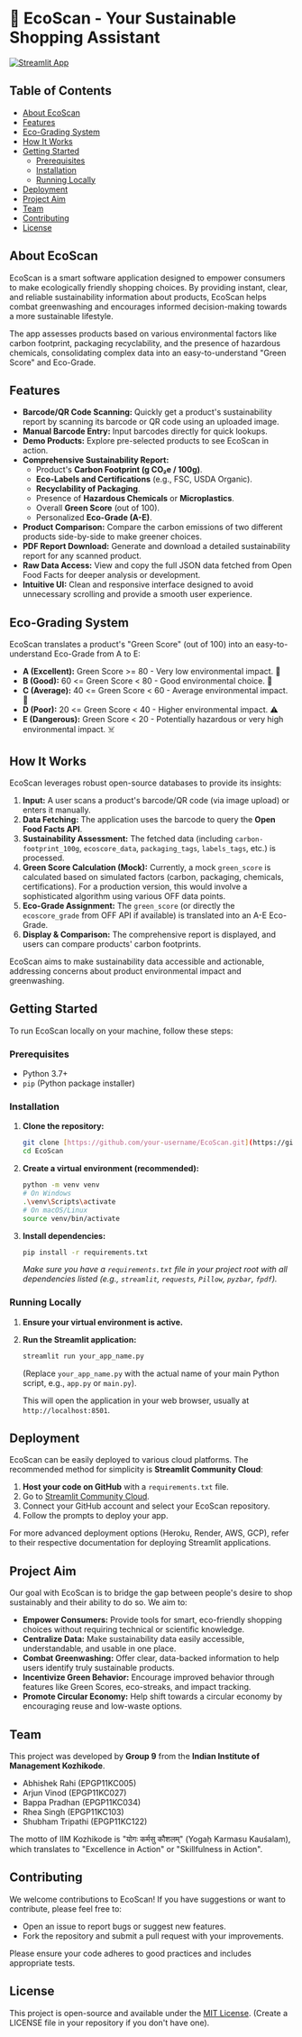 # 🌱 EcoScan - Your Sustainable Shopping Assistant

[![Streamlit App](https://static.streamlit.io/badges/streamlit_badge_black_white.svg)](https://your-deployed-streamlit-app-url.streamlit.app/)

## Table of Contents
* [About EcoScan](#about-ecoscan)
* [Features](#features)
* [Eco-Grading System](#eco-grading-system)
* [How It Works](#how-it-works)
* [Getting Started](#getting-started)
    * [Prerequisites](#prerequisites)
    * [Installation](#installation)
    * [Running Locally](#running-locally)
* [Deployment](#deployment)
* [Project Aim](#project-aim)
* [Team](#team)
* [Contributing](#contributing)
* [License](#license)

## About EcoScan

EcoScan is a smart software application designed to empower consumers to make ecologically friendly shopping choices. By providing instant, clear, and reliable sustainability information about products, EcoScan helps combat greenwashing and encourages informed decision-making towards a more sustainable lifestyle.

The app assesses products based on various environmental factors like carbon footprint, packaging recyclability, and the presence of hazardous chemicals, consolidating complex data into an easy-to-understand "Green Score" and Eco-Grade.

## Features

* **Barcode/QR Code Scanning:** Quickly get a product's sustainability report by scanning its barcode or QR code using an uploaded image.
* **Manual Barcode Entry:** Input barcodes directly for quick lookups.
* **Demo Products:** Explore pre-selected products to see EcoScan in action.
* **Comprehensive Sustainability Report:**
    * Product's **Carbon Footprint (g CO₂e / 100g)**.
    * **Eco-Labels and Certifications** (e.g., FSC, USDA Organic).
    * **Recyclability of Packaging**.
    * Presence of **Hazardous Chemicals** or **Microplastics**.
    * Overall **Green Score** (out of 100).
    * Personalized **Eco-Grade (A-E)**.
* **Product Comparison:** Compare the carbon emissions of two different products side-by-side to make greener choices.
* **PDF Report Download:** Generate and download a detailed sustainability report for any scanned product.
* **Raw Data Access:** View and copy the full JSON data fetched from Open Food Facts for deeper analysis or development.
* **Intuitive UI:** Clean and responsive interface designed to avoid unnecessary scrolling and provide a smooth user experience.

## Eco-Grading System

EcoScan translates a product's "Green Score" (out of 100) into an easy-to-understand Eco-Grade from A to E:

* **A (Excellent):** Green Score >= 80 - Very low environmental impact. 🌳
* **B (Good):** 60 <= Green Score < 80 - Good environmental choice. 🌿
* **C (Average):** 40 <= Green Score < 60 - Average environmental impact. 🌱
* **D (Poor):** 20 <= Green Score < 40 - Higher environmental impact. ⚠️
* **E (Dangerous):** Green Score < 20 - Potentially hazardous or very high environmental impact. ☠️

## How It Works

EcoScan leverages robust open-source databases to provide its insights:

1.  **Input:** A user scans a product's barcode/QR code (via image upload) or enters it manually.
2.  **Data Fetching:** The application uses the barcode to query the **Open Food Facts API**.
3.  **Sustainability Assessment:** The fetched data (including `carbon-footprint_100g`, `ecoscore_data`, `packaging_tags`, `labels_tags`, etc.) is processed.
4.  **Green Score Calculation (Mock):** Currently, a mock `green_score` is calculated based on simulated factors (carbon, packaging, chemicals, certifications). For a production version, this would involve a sophisticated algorithm using various OFF data points.
5.  **Eco-Grade Assignment:** The `green_score` (or directly the `ecoscore_grade` from OFF API if available) is translated into an A-E Eco-Grade.
6.  **Display & Comparison:** The comprehensive report is displayed, and users can compare products' carbon footprints.

EcoScan aims to make sustainability data accessible and actionable, addressing concerns about product environmental impact and greenwashing.

## Getting Started

To run EcoScan locally on your machine, follow these steps:

### Prerequisites

* Python 3.7+
* `pip` (Python package installer)

### Installation

1.  **Clone the repository:**
    ```bash
    git clone [https://github.com/your-username/EcoScan.git](https://github.com/your-username/EcoScan.git)
    cd EcoScan
    ```
2.  **Create a virtual environment (recommended):**
    ```bash
    python -m venv venv
    # On Windows
    .\venv\Scripts\activate
    # On macOS/Linux
    source venv/bin/activate
    ```
3.  **Install dependencies:**
    ```bash
    pip install -r requirements.txt
    ```
    *Make sure you have a `requirements.txt` file in your project root with all dependencies listed (e.g., `streamlit`, `requests`, `Pillow`, `pyzbar`, `fpdf`).*

### Running Locally

1.  **Ensure your virtual environment is active.**
2.  **Run the Streamlit application:**
    ```bash
    streamlit run your_app_name.py
    ```
    (Replace `your_app_name.py` with the actual name of your main Python script, e.g., `app.py` or `main.py`).

    This will open the application in your web browser, usually at `http://localhost:8501`.

## Deployment

EcoScan can be easily deployed to various cloud platforms. The recommended method for simplicity is **Streamlit Community Cloud**:

1.  **Host your code on GitHub** with a `requirements.txt` file.
2.  Go to [Streamlit Community Cloud](https://share.streamlit.io/).
3.  Connect your GitHub account and select your EcoScan repository.
4.  Follow the prompts to deploy your app.

For more advanced deployment options (Heroku, Render, AWS, GCP), refer to their respective documentation for deploying Streamlit applications.

## Project Aim

Our goal with EcoScan is to bridge the gap between people's desire to shop sustainably and their ability to do so. We aim to:

* **Empower Consumers:** Provide tools for smart, eco-friendly shopping choices without requiring technical or scientific knowledge.
* **Centralize Data:** Make sustainability data easily accessible, understandable, and usable in one place.
* **Combat Greenwashing:** Offer clear, data-backed information to help users identify truly sustainable products.
* **Incentivize Green Behavior:** Encourage improved behavior through features like Green Scores, eco-streaks, and impact tracking.
* **Promote Circular Economy:** Help shift towards a circular economy by encouraging reuse and low-waste options.

## Team

This project was developed by **Group 9** from the **Indian Institute of Management Kozhikode**.

* Abhishek Rahi (EPGP11KC005)
* Arjun Vinod (EPGP11KC027)
* Bappa Pradhan (EPGP11KC034)
* Rhea Singh (EPGP11KC103)
* Shubham Tripathi (EPGP11KC122)

The motto of IIM Kozhikode is "योगः कर्मसु कौशलम्" (Yogaḥ Karmasu Kauśalam), which translates to "Excellence in Action" or "Skillfulness in Action".

## Contributing

We welcome contributions to EcoScan! If you have suggestions or want to contribute, please feel free to:
* Open an issue to report bugs or suggest new features.
* Fork the repository and submit a pull request with your improvements.

Please ensure your code adheres to good practices and includes appropriate tests.

## License

This project is open-source and available under the [MIT License](LICENSE). (Create a LICENSE file in your repository if you don't have one).